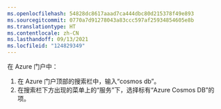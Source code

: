 ```yaml
---
ms.openlocfilehash: 54828dc8617aaad7ca444dbc80d215378f49e893
ms.sourcegitcommit: 0770a7d91278043a83ccc597af25934854605e8b
ms.translationtype: HT
ms.contentlocale: zh-CN
ms.lasthandoff: 09/13/2021
ms.locfileid: "124829349"
---
```

在 Azure 门户中：

   1. 在 Azure 门户顶部的搜索栏中，输入“cosmos db”。
   1. 在搜索栏下方出现的菜单上的“服务”下，选择标有“Azure Cosmos DB”的项。
